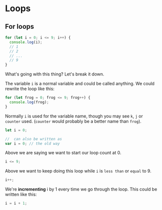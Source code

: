 # Loops

## For loops

```js
for (let i = 0; i <= 9; i++) {
  console.log(i);
  // 1
  // 2
  // ...
  // 9
}
```

What's going with this thing? Let's break it down.

The variable `i` is a normal variable and could be called anything. We could rewrite the loop like this:

```js
for (let frog = 0; frog <= 9; frog++) {
  console.log(frog);
}
```

Normally `i` is used for the variable name, though you may see `k`, `j` or `counter` used. (`counter` would probably be a better name than `frog`).

```js
let i = 0;

//  can also be written as
var i = 0; // the old way
```

Above we are saying we want to start our loop count at 0.

```js
i <= 9;
```

Above we want to keep doing this loop while `i` is `less than` or `equal` to 9.

```js
i++;
```

We're **incrementing** i by 1 every time we go through the loop. This could be written like this:

```js
i = i + 1;
```

